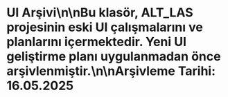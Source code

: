 # UI Arşivi\n\nBu klasör, ALT_LAS projesinin eski UI çalışmalarını ve planlarını içermektedir. Yeni UI geliştirme planı uygulanmadan önce arşivlenmiştir.\n\nArşivleme Tarihi: 16.05.2025
